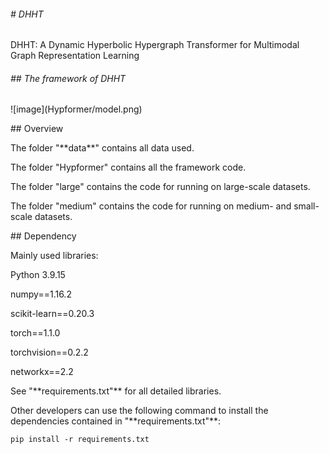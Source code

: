 ###### \# DHHT

DHHT: A Dynamic Hyperbolic Hypergraph Transformer for Multimodal Graph Representation Learning



###### \## The framework of DHHT

!\[image](Hypformer/model.png)


\## Overview

The folder "\*\*data\*\*" contains all data used.  

The folder "Hypformer" contains all the framework code. 

The folder "large" contains the code for running on large-scale datasets. 

The folder "medium" contains the code for running on medium- and small-scale datasets.



\## Dependency

Mainly used libraries:  

Python 3.9.15  

numpy==1.16.2  

scikit-learn==0.20.3  

torch==1.1.0  

torchvision==0.2.2  

networkx==2.2  



See "\*\*requirements.txt"\*\* for all detailed libraries.  

Other developers can use the following command to install the dependencies contained in "\*\*requirements.txt"\*\*:

`pip install -r requirements.txt`  



